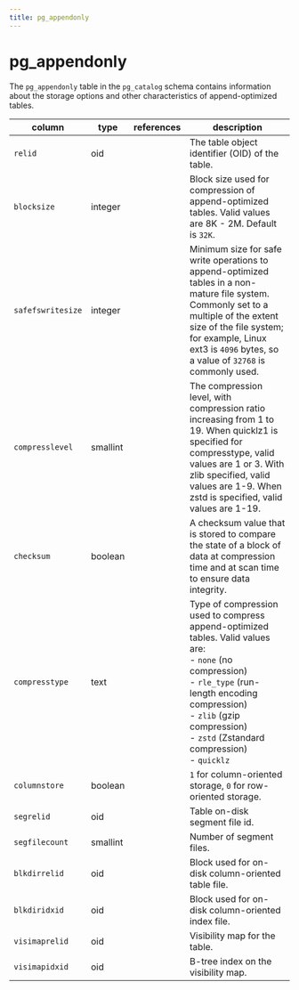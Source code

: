 ```yaml
---
title: pg_appendonly
---
```


# pg_appendonly

The `pg_appendonly` table in the `pg_catalog` schema contains information about the storage options and other characteristics of append-optimized tables.

|column|type|references|description|
|------|----|----------|-----------|
|`relid`|oid| |The table object identifier \(OID\) of the table.|
| `blocksize` | integer |  | Block size used for compression of append-optimized tables. Valid values are 8K - 2M. Default is `32K`. |
| `safefswritesize` | integer| | Minimum size for safe write operations to append-optimized tables in a non-mature file system. Commonly set to a multiple of the extent size of the file system; for example, Linux ext3 is `4096` bytes, so a value of `32768` is commonly used. |
| `compresslevel`|smallint| |The compression level, with compression ratio increasing from 1 to 19. When quicklz1 is specified for compresstype, valid values are 1 or 3. With zlib specified, valid values are 1-9. When zstd is specified, valid values are 1-19. |
| `checksum`|boolean| |A checksum value that is stored to compare the state of a block of data at compression time and at scan time to ensure data integrity. |
| `compresstype`|text| |Type of compression used to compress append-optimized tables. Valid values are: <br /> - `none` (no compression)<br /> - `rle_type` (run-length encoding compression) <br />- `zlib` (gzip compression) <br />- `zstd` (Zstandard compression)<br /> - `quicklz` |
| `columnstore` | boolean |  | `1` for column-oriented storage, `0` for row-oriented storage. |
| `segrelid` | oid | |Table on-disk segment file id. |
| `segfilecount` |  smallint| |Number of segment files. |
| `blkdirrelid` | oid | |Block used for on-disk column-oriented table file. |
| `blkdiridxid` | oid | |Block used for on-disk column-oriented index file. |
| `visimaprelid` | oid | |Visibility map for the table. |
| `visimapidxid` | oid | |B-tree index on the visibility map. |
